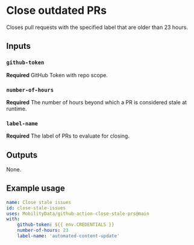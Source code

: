 # Close outdated PRs

Closes pull requests with the specified label that are older than 23 hours.

## Inputs

### `github-token`

**Required** GitHub Token with repo scope.

### `number-of-hours`

**Required** The number of hours beyond which a PR is considered stale at runtime.

### `label-name`

**Required** The label of PRs to evaluate for closing.

## Outputs

None.

## Example usage

```yaml
name: Close stale issues
id: close-stale-issues
uses: MobilityData/github-action-close-stale-prs@main
with:
    github-token: ${{ env.CREDENTIALS }}
    number-of-hours: 23
    label-name: 'automated-content-update'
```
